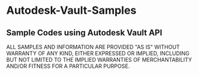 # Autodesk-Vault-Samples
Sample Codes using Autodesk Vault API
------------------------------------------------------------------------
ALL SAMPLES AND INFORMATION ARE PROVIDED "AS IS" WITHOUT WARRANTY OF ANY
KIND, EITHER EXPRESSED OR IMPLIED, INCLUDING BUT NOT LIMITED TO THE
IMPLIED WARRANTIES OF MERCHANTABILITY AND/OR FITNESS FOR A
PARTICULAR PURPOSE.

